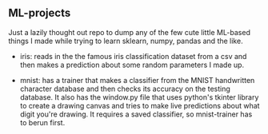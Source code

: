## ML-projects
Just a lazily thought out repo to dump any of the few cute little ML-based
things I made while trying to learn sklearn, numpy, pandas and the like.
- iris:
reads in the the famous iris classification dataset from a csv
and then makes a prediction about some random parameters I made up.

- mnist:
has a trainer that makes a classifier from the MNIST handwritten 
character database and then checks its accuracy on the testing database.
It also has the window.py file that uses python's tkinter library to
create a drawing canvas and tries to make live predictions about what
digit you're drawing. It requires a saved classifier, so mnist-trainer
has to berun first.


